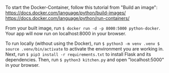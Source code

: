 To start the Docker-Container, follow this tutorial from "Build an image": 
https://docs.docker.com/language/python/build-images/
https://docs.docker.com/language/python/run-containers/

From your built image, run ```$ docker run -d -p 8000:5000 python-docker```. Your app will now run on localhost:8000 in your browser. 

To run locally (without using the Docker), run ```$ python3 -m venv .venv
$ source .venv/bin/activate``` to activate the environment you are working in. 
Next, run ```$ pip3 install -r requirements.txt``` to install Flask and its dependencies.
Then, run ```$ python3 kitchen.py``` and open "localhost:5000" in your browser. 


